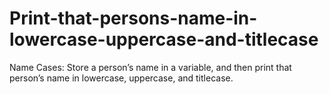 # Print-that-persons-name-in-lowercase-uppercase-and-titlecase
Name Cases: Store a person’s name in a variable, and then print that person’s name in lowercase, uppercase, and titlecase.
